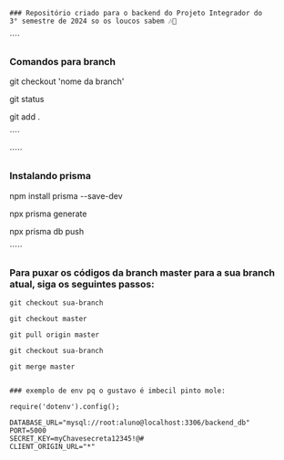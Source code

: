 ````
### Repositório criado para o backend do Projeto Integrador do 
3° semestre de 2024 so os loucos sabem 🎶🎵

````

´´´´
### Comandos para branch 

git checkout 'nome da branch'

git status

git add .


 
´´´´



´´´´´
 ### Instalando prisma 

npm install prisma --save-dev

npx prisma generate

npx prisma db push


´´´´´
### Para puxar os códigos da branch master para a sua branch atual, siga os seguintes passos:

`````
git checkout sua-branch

git checkout master

git pull origin master

git checkout sua-branch

git merge master


### exemplo de env pq o gustavo é imbecil pinto mole:

require('dotenv').config();

DATABASE_URL="mysql://root:aluno@localhost:3306/backend_db"
PORT=5000
SECRET_KEY=myChavesecreta12345!@#
CLIENT_ORIGIN_URL="*"


`````
